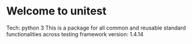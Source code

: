 # Welcome to unitest

Tech: python 3
This is a package for all common and reusable standard functionalities across testing framework
version: 1.4.14